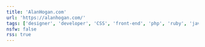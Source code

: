 ```yaml
---
title: 'AlanHogan.com'
url: 'https://alanhogan.com/'
tags: ['designer', 'developer', 'CSS', 'front-end', 'php', 'ruby', 'javascript']
nsfw: false
rss: true
---
```

